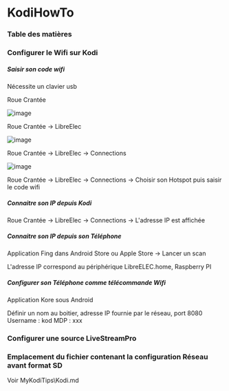 # KodiHowTo

### Table des matières

### Configurer le Wifi sur Kodi

##### Saisir son code wifi

Nécessite un clavier usb

Roue Crantée

![image](https://wiki.libreelec.tv/_media/le-system-settings.jpg?cache=&w=900&h=540&tok=bd1bed)

Roue Crantée -> LibreElec

![image](https://wiki.libreelec.tv/_media/le-settings-en.jpg?w=400&tok=632e78)

Roue Crantée -> LibreElec -> Connections

![image](https://wiki.libreelec.tv/_media/wiki/le-settings-connections2.png?w=400&tok=819715)


Roue Crantée -> LibreElec -> Connections -> Choisir son Hotspot puis saisir le code wifi



##### Connaitre son IP depuis Kodi

Roue Crantée -> LibreElec -> Connections -> L'adresse IP est affichée

##### Connaitre son IP depuis son Téléphone 

Application Fing dans Android Store ou Apple Store -> Lancer un scan

L'adresse IP correspond au périphérique LibreELEC.home, Raspberry PI

##### Configurer son Téléphone comme télécommande Wifi

Application Kore sous Android

Définir un nom au boitier, adresse IP fournie par le réseau, port 8080
Username : kod
MDP : xxx

### Configurer une source LiveStreamPro



### Emplacement du fichier contenant la configuration Réseau avant format SD

Voir MyKodiTips\Kodi.md
